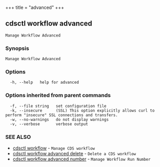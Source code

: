 +++
title = "advanced"
+++
## cdsctl workflow advanced

`Manage Workflow Advanced`

### Synopsis

`Manage Workflow Advanced`

### Options

```
  -h, --help   help for advanced
```

### Options inherited from parent commands

```
  -f, --file string   set configuration file
  -k, --insecure      (SSL) This option explicitly allows curl to perform "insecure" SSL connections and transfers.
  -w, --no-warnings   do not display warnings
  -v, --verbose       verbose output
```

### SEE ALSO

* [cdsctl workflow](/manual/components/cdsctl/workflow/)	 - `Manage CDS workflow`
* [cdsctl workflow advanced delete](/manual/components/cdsctl/workflow/advanced/delete/)	 - `Delete a CDS workflow`
* [cdsctl workflow advanced number](/manual/components/cdsctl/workflow/advanced/number/)	 - `Manage Workflow Run Number`

